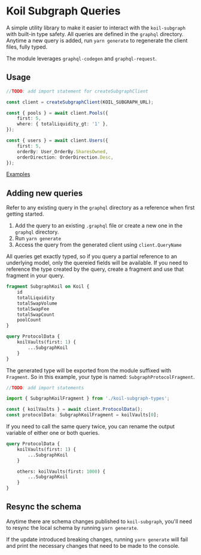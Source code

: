# Koil Subgraph Queries

A simple utility library to make it easier to interact with the `koil-subgraph` with built-in type safety. All queries are defined in the `graphql` directory.
Anytime a new query is added, run `yarn generate` to regenerate the client files, fully typed.

The module leverages `graphql-codegen` and `graphql-request`.

## Usage

```ts
//TODO: add import statement for createSubgraphClient

const client = createSubgraphClient(KOIL_SUBGRAPH_URL);

const { pools } = await client.Pools({
    first: 5,
    where: { totalLiquidity_gt: '1' },
});

const { users } = await client.Users({
    first: 5,
    orderBy: User_OrderBy.SharesOwned,
    orderDirection: OrderDirection.Desc,
});
```

[Examples](./examples/subgraph-queries.ts)

## Adding new queries

Refer to any existing query in the `graphql` directory as a reference when first getting started.

1. Add the query to an existing `.graphql` file or create a new one in the `graphql` directory.
2. Run `yarn generate`
3. Access the query from the generated client using `client.QueryName`

All queries get exactly typed, so if you query a partial reference to an underlying model, only the quereied fields will be available. If you need to reference the type created by the query, create a fragment and use that fragment in your query.

```graphql
fragment SubgraphKoil on Koil {
    id
    totalLiquidity
    totalSwapVolume
    totalSwapFee
    totalSwapCount
    poolCount
}

query ProtocolData {
    koilVaults(first: 1) {
        ...SubgraphKoil
    }
}
```

The generated type will be exported from the module suffixed with `Fragment`. So in this example, your type is named: `SubgraphProtocolFragment`.

```ts
//TODO: add import statements

import { SubgraphKoilFragment } from './koil-subgraph-types';

const { koilVaults } = await client.ProtocolData();
const protocolData: SubgraphKoilFragment = koilVaults[0];
```

If you need to call the same query twice, you can rename the output variable of either one or both queries.

```graphql
query ProtocolData {
    koilVaults(first: 1) {
        ...SubgraphKoil
    }

    others: koilVaults(first: 1000) {
        ...SubgraphKoil
    }
}
```

## Resync the schema

Anytime there are schema changes published to `koil-subgraph`, you'll need to resync the local schema by running `yarn generate`.

If the update introduced breaking changes, running `yarn generate` will fail and print the necessary changes that need to be made to the console.
